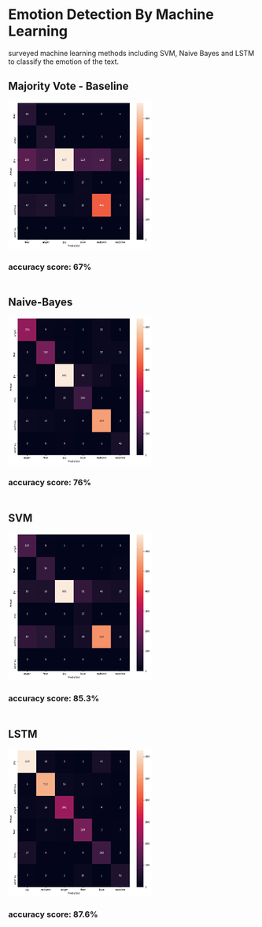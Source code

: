 # Emotion Detection By Machine Learning 
surveyed machine learning methods including SVM, Naive Bayes and LSTM to classify the emotion of the text.</br>

## Majority Vote - Baseline </br>
<img src="image/c1.png" alt="drawing" height="300"/></br>
### accuracy score: 67%</br></br>

## Naive-Bayes </br>
<img src="image/c2.png" alt="drawing" height="300"/></br>
### accuracy score: 76%</br></br>

## SVM </br>
<img src="image/c3.png" alt="drawing" height="300"/></br>
### accuracy score: 85.3%</br></br>

## LSTM </br>
<img src="image/c4.png" alt="drawing" height="300"/></br>
### accuracy score: 87.6%</br></br>
